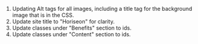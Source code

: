 1. Updating Alt tags for all images, including a title tag for the background image that is in the CSS.
2. Update site title to "Horiseon" for clarity.
3. Update classes under "Benefits" section to ids.
4. Update classes under "Content" section to ids.
